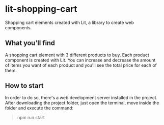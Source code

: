 # lit-shopping-cart
Shopping cart elements created with Lit, a library to create web components.

## What you'll find
A shopping cart element with 3 different products to buy. Each product component is created with Lit. You can increase and decrease the amount of items you want of each product and you'll see the total price for each of them.

## How to start
In order to do so, there's a web development server installed in the project. After downloading the project folder, just open the terminal, move inside the folder and execute the command:
> npm run start
